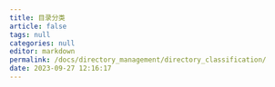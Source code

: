 ```yaml
---
title: 目录分类
article: false
tags: null
categories: null
editor: markdown
permalink: /docs/directory_management/directory_classification/
date: 2023-09-27 12:16:17
---
```


